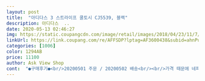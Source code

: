 ```yaml
---
layout: post 
title:  "아디다스 3 스트라이프 쿨토시 CJ5539, 블랙" 
description: 아디다스  ..
date: 2020-05-13 02:46:27 
img: https://static.coupangcdn.com/image/retail/images/2018/04/23/11/7/4e5288bd-c152-4bb1-8719-9d27b84595be.jpg 
linkUrl: https://link.coupang.com/re/AFFSDP?lptag=AF3600438&subid=ahnPublicAsk&pageKey=85162000&itemId=269470932&vendorItemId=3610190821&traceid=V0-113-d713c122745d03a1 
categories: [1006] 
color: 1294AB 
price: 11100 
author: Ask View Shop 
cont:  "●구매후기●<br/>20200501 주문 / 20200502 배송<br/><br/>가격 때문에 네파를 살까 고민을 했는데 직장동료가 산 것을 보니 확실히 소재는 이 제품이 나아보입니다.<br/><br/>걷거나 운동할 때 쓰려고 샀어요 사진에서 보다싶이 팔뚝은 끼고 손목은 헐렁헐렁.<br/>.<br/>제 팔은 저주받은 팔인지... <br/>상품 설명에 나오는 사이즈가 팔뚝 둘레사이즈인줄 알고 s사이즈 사려다 빡빡하다는 글을 보고 m샀는데... <br/>팔뚝은 불편할만큼 꽉 끼이지는 않는데.<br/>.<br/> 그렇다고 많이 편하지는 않네요.<br/>.<br/> 신축성은 별로 없습니다.<br/> 손목은 헐렁하고... <br/> 핏은 제 팔뚝 때문이겠죠... <br/>ㅠㅠ<br/>겨땀날정도로 더웠는데 팔은 시원하고 덥다는 느낌이 나지 않았습니다 바람이 조금 불때는 거짓말 조금 보태서 서늘하단 느낌이 들정도더군요 기능이 최고<br/>길이가 길어도 신축성이 조금 부족한건지 이두 쪽은 많이 조임<br/>끼임이나 불편함 없이 편안함<br/>날 더운 날에는 물기만 살짝 있어도 금방 시원해짐<br/>남편이 튼튼하고 시원하다고 좋아해요<br/>다만<br/>디자인 이쁨<br/>며칠동안 사용해서인지 팔뚝부분이 제 팔 사이즈에맞게 늘어난건지 처음보다 착용감이 편해진 느낌입니다.<br/> 확 늘어나는 신축성은 없지만 어느정도 천천히 늘어나긴 하나봅니다.<br/><br/>보통 반팔을 입는 기준에서 딱 가리기 좋은 길이까지만 착용하는게<br/>신축성은 많이 없어요<br/>아디다스 3 스트라이프 쿨토시 CJ5539, M (4143cm), 블랙<br/>업체 일반배송 / 11,100원<br/>이뻐서 질림 없이 오래 쓸 것 같음<br/>자외선 지수 높은 날 착용해봄<br/>좋을 것 같음, 무리해서 끝까지 늘려 맞춰 쓰려고 하니 알통 부분은 꽉 조임<br/>즉, 운동하시는 분들중 나시 입으시는 분들은 비추... <br/><br/>착용하면 찹찹한 느낌입니다.<br/>부드럽구요 착용 후 덥지는 않아요 ㅎㅎㅎㅎ 사실분들은 사진 속 제 사이즈 참고하시길.<br/>.<br/><br/>참고로 제품설명 속 사이즈는 팔 길이 치수더라구요.<br/>.<br/>ㅎㅎㅎ 혹시나 저처럼  착각하시는 분이 계실까바... <br/><br/>쿨토시 제 기능도 잘함<br/>팔이 전체적으로 통뼈에 살집에 두꺼운 편이라 걱정이었는데<br/>하루종일 업무 활동에도 착용감 좋음<br/>한 팔 스프라이트 무늬에 한 팔은 아디다스 로고인데<br/>햇빛 자외선에 팔 타는 걱정도 안해도 됌<br/>" 
---
```

